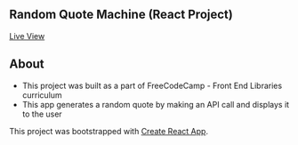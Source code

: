 ## Random Quote Machine (React Project)

[Live View](https://amrdesai.github.io/react-fcc-random-quote-machine/)

## About
- This project was built as a part of FreeCodeCamp - Front End Libraries curriculum
- This app generates a random quote by making an API call and displays it to the user

This project was bootstrapped with [Create React App](https://github.com/facebook/create-react-app).

